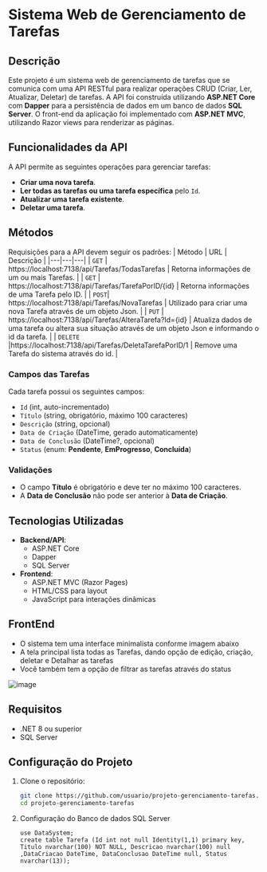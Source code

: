 # Sistema Web de Gerenciamento de Tarefas

## Descrição
Este projeto é um sistema web de gerenciamento de tarefas que se comunica com uma API RESTful para realizar operações CRUD (Criar, Ler, Atualizar, Deletar) de tarefas. A API foi construída utilizando **ASP.NET Core** com **Dapper** para a persistência de dados em um banco de dados **SQL Server**. O front-end da aplicação foi implementado com **ASP.NET MVC**, utilizando Razor views para renderizar as páginas.

## Funcionalidades da API

A API permite as seguintes operações para gerenciar tarefas:
- **Criar uma nova tarefa**.
- **Ler todas as tarefas ou uma tarefa específica** pelo `Id`.
- **Atualizar uma tarefa existente**.
- **Deletar uma tarefa**.

## Métodos
Requisições para a API devem seguir os padrões:
| Método | URL | Descrição |
|---|---|---|
| `GET` | https://localhost:7138/api/Tarefas/TodasTarefas  | Retorna informações de um ou mais Tarefas. |
| `GET` | https://localhost:7138/api/Tarefas/TarefaPorID/{id}  | Retorna informações de uma Tarefa pelo ID. |
| `POST`| https://localhost:7138/api/Tarefas/NovaTarefas | Utilizado para criar uma nova Tarefa através de um objeto Json. |
| `PUT` | https://localhost:7138/api/Tarefas/AlteraTarefa?Id={id} | Atualiza dados de uma tarefa ou altera sua situação através de um objeto Json e informando o id da tarefa. |
| `DELETE` |https://localhost:7138/api/Tarefas/DeletaTarefaPorID/1 | Remove uma Tarefa do sistema através do id. |

### Campos das Tarefas
Cada tarefa possui os seguintes campos:
- `Id` (int, auto-incrementado)
- `Título` (string, obrigatório, máximo 100 caracteres)
- `Descrição` (string, opcional)
- `Data de Criação` (DateTime, gerado automaticamente)
- `Data de Conclusão` (DateTime?, opcional)
- `Status` (enum: **Pendente**, **EmProgresso**, **Concluída**)

### Validações
- O campo **Título** é obrigatório e deve ter no máximo 100 caracteres.
- A **Data de Conclusão** não pode ser anterior à **Data de Criação**.

## Tecnologias Utilizadas
- **Backend/API**:
  - ASP.NET Core
  - Dapper
  - SQL Server
- **Frontend**:
  - ASP.NET MVC (Razor Pages)
  - HTML/CSS para layout
  - JavaScript para interações dinâmicas

## FrontEnd
- O sistema tem uma interface minimalista conforme imagem abaixo
- A tela principal lista todas as Tarefas, dando opção de edição, criação, deletar e Detalhar as tarefas
- Você também tem a opção de filtrar as tarefas através do status 

![image](https://github.com/user-attachments/assets/44a92ae9-dc4b-40b3-9a5b-bd475519aa5c)



## Requisitos

- .NET 8 ou superior
- SQL Server

## Configuração do Projeto

1. Clone o repositório:
   ```bash
   git clone https://github.com/usuario/projeto-gerenciamento-tarefas.git
   cd projeto-gerenciamento-tarefas
2. Configuração do Banco de dados SQL Server
   ```Create Database DataSystem;
   use DataSystem;
   create table Tarefa (Id int not null Identity(1,1) primary key, Titulo nvarchar(100) NOT NULL, Descricao nvarchar(100) null ,DataCriacao DateTime, DataConclusao DateTime null, Status nvarchar(13));   
